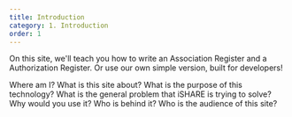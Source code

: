 ```yaml
---
title: Introduction
category: 1. Introduction
order: 1
---
```


On this site, we'll teach you how to write an Association Register and a Authorization Register. Or use our own simple version, built for developers!

Where am I?
What is this site about?
What is the purpose of this technology? What is the general problem that iSHARE is trying to solve?
Why would you use it?
Who is behind it?
Who is the audience of this site?

